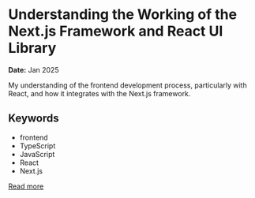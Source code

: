 # Understanding the Working of the Next.js Framework and React UI Library

**Date:** Jan 2025

My understanding of the frontend development process, particularly with React, and how it integrates with the Next.js framework.

## Keywords
- frontend
- TypeScript
- JavaScript
- React
- Next.js




[Read more](https://utkarshkhandelwal.substack.com/p/my-understanding-of-nextjs?r=rvgvb)

